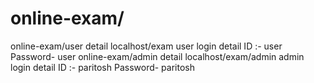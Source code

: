 # online-exam/
online-exam/user detail
localhost/exam
user login detail
ID :- user
Password- user
online-exam/admin detail
localhost/exam/admin
admin login detail
ID :- paritosh
Password- paritosh
